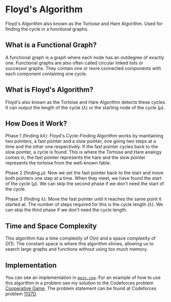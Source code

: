 # Floyd's Algorithm

Floyd's Algorithm also known as the Tortoise and Hare Algorithm. Used for finding the cycle in a functional graphs.

## What is a Functional Graph?

A functional graph is a graph where each node has an outdegree of exactly one. Functional graphs are also often called circular linked lists or successor graphs. They contain one or more connected components with each component containing one cycle.

## What is Floyd's Algorithm?

Floyd's also known as the Tortoise and Hare Algorithm detects these cycles. It can output the length of the cycle ($\lambda$) or the starting node of the cycle ($\mu$).

## How Does it Work?

Phase 1 (finding $k\lambda$): Floyd's Cycle-Finding Algorithm works by maintaining two pointers, a fast pointer and a slow pointer, one going two steps at a time and the other one respectively. If the fast pointer cycles back to the slow pointer, a cycle is found. This is where the Tortoise and Hare analogy comes in, the fast pointer represents the hare and the slow pointer represents the tortoise from the well-known fable.

Phase 2 (finding $\mu$): Now we set the fast pointer back to the start and move both pointers one step at a time. When they meet, we have found the start of the cycle ($\mu$). We can skip the second phase if we don't need the start of the cycle.

Phase 3 (finding $\lambda$): Move the fast pointer until it reaches the same point it started at. The number of steps required for this is the cycle length ($\lambda$). We can skip the third phase if we don't need the cycle length.

## Time and Space Complexity

This algorithm has a time complexity of $O(n)$ and a space complexity of $O(1)$. The constant space is where this algorithm shines, allowing us to search large graphs and functions without using too much memory.

## Implementation

You can see an implementation in [`main.cpp`](./main.cpp). For an example of how to use this algorithm in a problem see my solution to the Codeforces problem [Cooperative Game](../../../codeforces/1137D/main.cpp). The problem statement can be found at Codeforces problem [1137D](https://codeforces.com/problemset/problem/1137/D).
